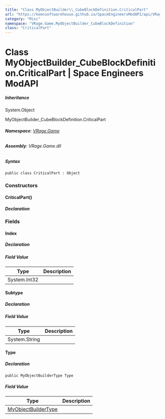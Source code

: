 ```yaml
---
title: "Class MyObjectBuilder\\_CubeBlockDefinition.CriticalPart"
url: "https://keensoftwarehouse.github.io/SpaceEngineersModAPI/api/VRage.Game.MyObjectBuilder_CubeBlockDefinition.CriticalPart.html"
category: "Misc"
namespace: "VRage.Game.MyObjectBuilder_CubeBlockDefinition"
class: "CriticalPart"
---
```


# Class MyObjectBuilder\_CubeBlockDefinition.CriticalPart | Space Engineers ModAPI

##### Inheritance

System.Object

MyObjectBuilder\_CubeBlockDefinition.CriticalPart

###### **Namespace**: [VRage.Game](https://keensoftwarehouse.github.io/SpaceEngineersModAPI/api/VRage.Game.html)

###### **Assembly**: VRage.Game.dll

##### Syntax

```
public class CriticalPart : Object
```

### Constructors

#### CriticalPart()

##### Declaration

### Fields

#### Index

##### Declaration

##### Field Value

| Type | Description |
| --- | --- |
| System.Int32 |     |

#### Subtype

##### Declaration

##### Field Value

| Type | Description |
| --- | --- |
| System.String |     |

#### Type

##### Declaration

```
public MyObjectBuilderType Type
```

##### Field Value

| Type | Description |
| --- | --- |
| [MyObjectBuilderType](https://keensoftwarehouse.github.io/SpaceEngineersModAPI/api/VRage.ObjectBuilders.MyObjectBuilderType.html) |     |